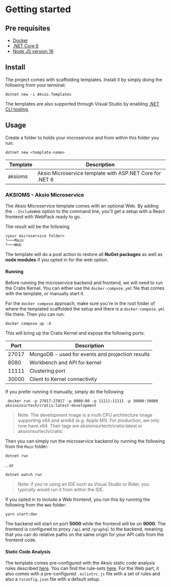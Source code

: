 # Getting started

## Pre requisites

- [Docker](https://www.docker.com/products/docker-desktop)
- [.NET Core 6](https://dotnet.microsoft.com/download/dotnet/6.0)
- [Node JS version 16](https://nodejs.org/)

## Install

The project comes with scaffolding templates.
Install it by simply doing the following from your terminal:

```shell
dotnet new -i Aksio.Templates
```

The templates are also supported through Visual Studio
by enabling [.NET CLI tooling](https://devblogs.microsoft.com/dotnet/net-cli-templates-in-visual-studio/).

## Usage

Create a folder to holds your microservice and from within this folder you run:

```shell
dotnet new <template-name>
```

| Template | Description |
| -------- | ----------- |
| aksioms  | Aksio Microservice template with ASP.NET Core for .NET 6 |

### AKSIOMS - Aksio Microservice

The Aksio Microservice template comes with an optional Web. By adding the `--IncludeWeb` option to
the command line, you'll get a setup with a React frontend with WebPack ready to go.

The result will be the following

```shell
<your microservice folder>
└───Main
└───Web
```

The template will do a post action to restore all **NuGet packages** as well as **node modules** if you
opted in for the web option.

#### Running

Before running the microservice backend and frontend, we will need to run the Cratis Kernel.
You can either use the `docker-compose.yml` file that comes with the template, or manually start it.

For the `docker compose` approach, make sure you're in the root folder of where the templated scaffolded
the setup and there is a `docker-compose.yml` file there. Then you can run:

```shell
docker compose up -d
```

This will bring up the Cratis Kernel and expose the following ports:

| Port | Description |
| ---- | ----------- |
| 27017 | MongoDB - used for events and projection results |
| 8080 | Workbench and API for kernel |
| 11111 | Clustering port |
| 30000 | Client to Kernel connectivity |

If you prefer running it manually, simply do the following:

```shell
 docker run -p 27017:27017 -p 8080:80 -p 11111:11111 -p 30000:30000 aksioinsurtech/cratis:latest-development
```

> Note: The development image is a multi CPU architecture image supporting x64 and arm64 (e.g. Apple M1).
> For production, we only now have x64. Their tags are aksioinsurtech/cratis:latest or aksioinsurtech/cratis:<semver number>

Then you can simply run the microservice backend by running the following from the `Main` folder:

```shell
dotnet run
```

...or

```shell
dotnet watch run
```

> Note: if you're using an IDE such as Visual Studio or Rider, you typically would run it from within the IDE.

If you opted in to include a Web frontend, you run this by running the following from the `Web` folder:

```shell
yarn start:dev
```

The backend will start on port **5000** while the frontend will be on **9000**. The frontend is configured to
proxy `/api` and `/graphql` to the backend, meaning that you can do relative paths on the same origin for your
API calls from the frontend code.

#### Static Code Analysis

The template comes pre-configured with the Aksio static code analysis rules described [here](https://github.com/aksio-insurtech/Defaults).
You can find the rule-sets [here](https://github.com/aksio-insurtech/Defaults/tree/main/Source/Defaults).
For the Web part, it also comes with a pre-configured `.eslintrc.js` file with a set of rules and also a `tsconfig.json` file
with a default setup.
